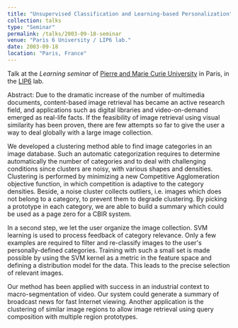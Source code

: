 ```yaml
---
title: "Unsupervised Classification and Learning-based Personalization"
collection: talks
type: "Seminar"
permalink: /talks/2003-09-18-seminar
venue: "Paris 6 University / LIP6 lab."
date: 2003-09-18
location: "Paris, France"
---
```


Talk at the _Learning seminar_ of [Pierre and Marie Curie University](http://www.upmc.fr/en/) in Paris, in the [LIP6](https://www.lip6.fr/) lab.

Abstract: Due to the dramatic increase of the number of multimedia documents, content-based image retrieval has became an active research field, and applications such as digital libraries and video-on-demand emerged as real-life facts. If the feasibility of image retrieval using visual similarity has been proven, there are few attempts so far to give the user a way to deal globally with a large image collection.

We developed a clustering method able to find image categories in an image database. Such an automatic categorization requires to determine automatically the number of categories and to deal with challenging conditions since clusters are noisy, with various shapes and densities. Clustering is performed by minimizing a new Competitive Agglomeration objective function, in which competition is adaptive to the category densities. Beside, a noise cluster collects outliers, i.e. images which does not belong to a category, to prevent them to degrade clustering. By picking a prototype in each category, we are able to build a summary which could be used as a page zero for a CBIR system.

In a second step, we let the user organize the image collection. SVM learning is used to process feedback of category relevance. Only a few examples are required to filter and re-classify images to the user's personally-defined categories. Training with such a small set is made possible by using the SVM kernel as a metric in the feature space and defining a distribution model for the data. This leads to the precise selection of relevant images.

Our method has been applied with success in an industrial context to macro-segmentation of video. Our system could generate a summary of broadcast news for fast Internet viewing. Another application is the clustering of similar image regions to allow image retrieval using query composition with multiple region prototypes. 
